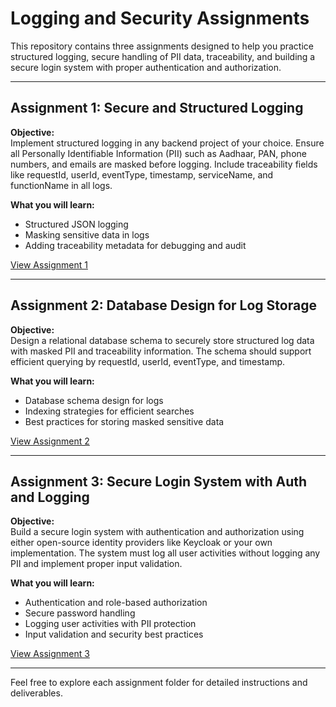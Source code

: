 # Logging and Security Assignments

This repository contains three assignments designed to help you practice structured logging, secure handling of PII data, traceability, and building a secure login system with proper authentication and authorization.

---

## Assignment 1: Secure and Structured Logging

**Objective:**  
Implement structured logging in any backend project of your choice. Ensure all Personally Identifiable Information (PII) such as Aadhaar, PAN, phone numbers, and emails are masked before logging. Include traceability fields like requestId, userId, eventType, timestamp, serviceName, and functionName in all logs.

**What you will learn:**  
- Structured JSON logging  
- Masking sensitive data in logs  
- Adding traceability metadata for debugging and audit

[View Assignment 1](https://github.com/ksheetal/Assignements/blob/main/Assignment_One.md)

---

## Assignment 2: Database Design for Log Storage

**Objective:**  
Design a relational database schema to securely store structured log data with masked PII and traceability information. The schema should support efficient querying by requestId, userId, eventType, and timestamp.

**What you will learn:**  
- Database schema design for logs  
- Indexing strategies for efficient searches  
- Best practices for storing masked sensitive data

[View Assignment 2](https://github.com/ksheetal/Assignements/blob/main/Assignement_Two.md)

---

## Assignment 3: Secure Login System with Auth and Logging

**Objective:**  
Build a secure login system with authentication and authorization using either open-source identity providers like Keycloak or your own implementation. The system must log all user activities without logging any PII and implement proper input validation.

**What you will learn:**  
- Authentication and role-based authorization  
- Secure password handling  
- Logging user activities with PII protection  
- Input validation and security best practices

[View Assignment 3](https://github.com/ksheetal/Assignements/blob/main/Assignement_Three.md)

---

Feel free to explore each assignment folder for detailed instructions and deliverables.

